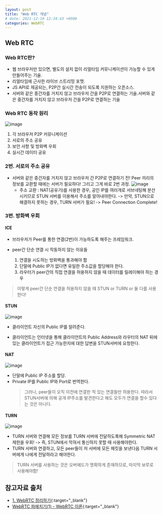```yaml
---
layout: post
title: "Web RTC 개념"
# date: 2021-12-10 12:34:43 +0900
categories: WebRTC
---
```


## Web RTC

### Web RTC란?

- 웹 브라우저만 있으면, 별도의 설치 없이 리얼타임 커뮤니케이션이 가능할 수 있게 만들어주는 기술.
- 리얼타임에 근사한 라이브 스트리밍 포맷.
- JS API로 제공되는, P2P간 실시간 전송이 되도록 지원하는 오픈소스.
- 서버와 같은 중간자를 거치지 않고 브라우저 간을 P2P로 연결하는 기술.서버와 같은 중간자를 거치지 않고 브라우저 간을 P2P로 연결하는 기술

### Web RTC 동작 원리

![image](https://user-images.githubusercontent.com/28949166/150143357-af6b8c96-8032-418a-adf4-bf8d0a6b3588.png)

1. 각 브라우저 P2P 커뮤니케이션
2. 서로의 주소 공유
3. 보안 사항 및 방화벽 우회
4. 실시간 데이터 공유

### 2번. 서로의 주소 공유

- 서버와 같은 중간자를 거치지 않고 브라우저 간 P2P로 연결하기 전! Peer 끼리의 정보를 교환할 때에는 서버가 필요하다! 그리고 그게 바로 2번 과정.
  ![image](https://user-images.githubusercontent.com/28949166/150143476-af17ea88-9c2a-4df9-9ef8-d51621080eff.png)
  - 주소 교환 : NAT(공유기)를 사용한 경우, 공인 IP를 여러개로 서브네팅해 분산시키므로 STUN 서버를 이용해서 주소를 알아내야한다. -> 만약, STUN으로 해결하지 못하는 경우, TURN 서버가 필요! -> Peer Connection Complete!

### 3번. 방화벽 우회

#### ICE

- 브라우저가 Peer를 통한 연결(2번)이 가능하도록 해주는 프레임워크.

- peer간 단순 연결 시 작동하지 않는 이유들
  1. 연결을 시도하는 방화벽을 통과해야 함
  2. 단말에 Public IP가 없다면 유일한 주소값을 할당해야 한다.
  3. 라우터가 peer간의 직접 연결을 허용하지 않을 때 데이터를 릴레이해야 하는 경우

> 이렇게 peer간 단순 연결을 허용하지 않을 때 STUN or TURN or 둘 다를 사용한다!

#### STUN

![image](https://user-images.githubusercontent.com/28949166/150144269-032520f7-b9f3-43e2-b4db-a07a95e03bce.png)

- 클라이언트 자신의 Public IP를 알려준다.
<!-- - 현재 다른 Peer가 클라이언트 자신으로 접근이 가능하도록 할건지 여부를 결정. -->
- 클라이언트는 인터넷을 통해 클라이언트의 Public Address와 라우터의 NAT 뒤에 있는 클라이언트가 접근 가능한지에 대한 답변을 STUN서버에 요청한다.

#### NAT

![image](https://user-images.githubusercontent.com/28949166/150144753-74b6b2a0-e354-4ece-98c2-460043b668b5.png)

- 단말에 Public IP 주소를 할당.
- Private IP를 Public IP와 Port로 번역한다.
  > 그러나, peer들이 오직 이전에 연결한 적 있는 연결들만 허용한다. 따라서 STUN서버에 의해 공개 IP주소를 발견한다고 해도 모두가 연결을 할수 있다는 것은 아니다.

#### TURN

![image](https://user-images.githubusercontent.com/28949166/150144801-de5e4684-ae8c-4491-bdbf-7dfb9434d433.png)

- TURN 서버와 연결해 모든 정보를 TURN 서버에 전달하도록해 Symmetric NAT 제한을 우회! -> 즉, STUN에서 막혀서 통신하지 못할 때 사용해야한다.
- TURN 서버와 연결하고, 모든 peer들이 저 서버에 모든 패킷을 보낸다음 TURN 서버에게 나에게 전달하라고 해야한다.

> TURN 서버를 사용하는 것은 오버헤드가 명확하게 존재하므로, 마지막 보루로 사용해야함!

## 참고자료 출처

- [1. WebRTC 정리하기](https://surprisecomputer.tistory.com/7?category=909008){:target="\_blank"}
- [WebRTC 파헤치기(1) - WebRTC 이론](https://velog.io/@happyjarban/WebRTC-%ED%8C%8C%ED%97%A4%EC%B9%98%EA%B8%B01-WebRTC-%EC%9D%B4%EB%A1%A0){:target="\_blank"}
